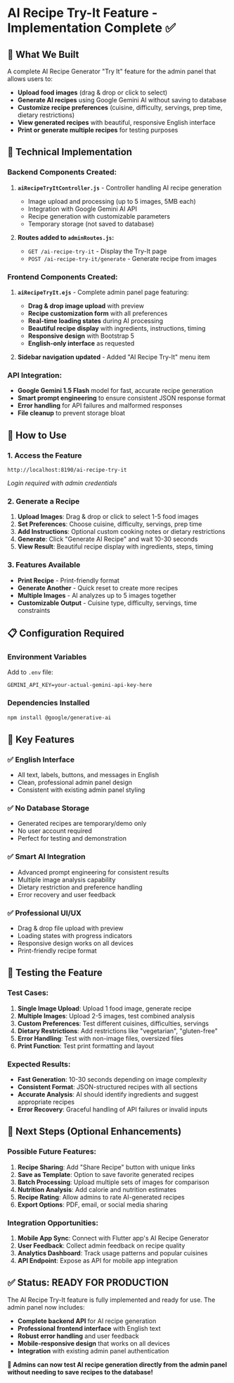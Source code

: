 # AI Recipe Try-It Feature - Implementation Complete ✅

## 🌟 **What We Built**

A complete AI Recipe Generator "Try It" feature for the admin panel that allows users to:

- **Upload food images** (drag & drop or click to select)
- **Generate AI recipes** using Google Gemini AI without saving to database
- **Customize recipe preferences** (cuisine, difficulty, servings, prep time, dietary restrictions)
- **View generated recipes** with beautiful, responsive English interface
- **Print or generate multiple recipes** for testing purposes

## 🔧 **Technical Implementation**

### Backend Components Created:

1. **`aiRecipeTryItController.js`** - Controller handling AI recipe generation
   - Image upload and processing (up to 5 images, 5MB each)
   - Integration with Google Gemini AI API
   - Recipe generation with customizable parameters
   - Temporary storage (not saved to database)

2. **Routes added to `adminRoutes.js`:**
   - `GET /ai-recipe-try-it` - Display the Try-It page
   - `POST /ai-recipe-try-it/generate` - Generate recipe from images

### Frontend Components Created:

1. **`aiRecipeTryIt.ejs`** - Complete admin panel page featuring:
   - **Drag & drop image upload** with preview
   - **Recipe customization form** with all preferences
   - **Real-time loading states** during AI processing
   - **Beautiful recipe display** with ingredients, instructions, timing
   - **Responsive design** with Bootstrap 5
   - **English-only interface** as requested

2. **Sidebar navigation updated** - Added "AI Recipe Try-It" menu item

### API Integration:

- **Google Gemini 1.5 Flash** model for fast, accurate recipe generation
- **Smart prompt engineering** to ensure consistent JSON response format
- **Error handling** for API failures and malformed responses
- **File cleanup** to prevent storage bloat

## 🚀 **How to Use**

### 1. **Access the Feature**
```
http://localhost:8190/ai-recipe-try-it
```
*Login required with admin credentials*

### 2. **Generate a Recipe**
1. **Upload Images**: Drag & drop or click to select 1-5 food images
2. **Set Preferences**: Choose cuisine, difficulty, servings, prep time
3. **Add Instructions**: Optional custom cooking notes or dietary restrictions
4. **Generate**: Click "Generate AI Recipe" and wait 10-30 seconds
5. **View Result**: Beautiful recipe display with ingredients, steps, timing

### 3. **Features Available**
- **Print Recipe** - Print-friendly format
- **Generate Another** - Quick reset to create more recipes
- **Multiple Images** - AI analyzes up to 5 images together
- **Customizable Output** - Cuisine type, difficulty, servings, time constraints

## 📋 **Configuration Required**

### Environment Variables
Add to `.env` file:
```env
GEMINI_API_KEY=your-actual-gemini-api-key-here
```

### Dependencies Installed
```bash
npm install @google/generative-ai
```

## 🎯 **Key Features**

### ✅ **English Interface**
- All text, labels, buttons, and messages in English
- Clean, professional admin panel design
- Consistent with existing admin panel styling

### ✅ **No Database Storage**
- Generated recipes are temporary/demo only
- No user account required
- Perfect for testing and demonstration

### ✅ **Smart AI Integration**
- Advanced prompt engineering for consistent results
- Multiple image analysis capability
- Dietary restriction and preference handling
- Error recovery and user feedback

### ✅ **Professional UI/UX**
- Drag & drop file upload with preview
- Loading states with progress indicators
- Responsive design works on all devices
- Print-friendly recipe format

## 🧪 **Testing the Feature**

### Test Cases:
1. **Single Image Upload**: Upload 1 food image, generate recipe
2. **Multiple Images**: Upload 2-5 images, test combined analysis
3. **Custom Preferences**: Test different cuisines, difficulties, servings
4. **Dietary Restrictions**: Add restrictions like "vegetarian", "gluten-free"
5. **Error Handling**: Test with non-image files, oversized files
6. **Print Function**: Test print formatting and layout

### Expected Results:
- **Fast Generation**: 10-30 seconds depending on image complexity
- **Consistent Format**: JSON-structured recipes with all sections
- **Accurate Analysis**: AI should identify ingredients and suggest appropriate recipes
- **Error Recovery**: Graceful handling of API failures or invalid inputs

## 🚀 **Next Steps (Optional Enhancements)**

### Possible Future Features:
1. **Recipe Sharing**: Add "Share Recipe" button with unique links
2. **Save as Template**: Option to save favorite generated recipes
3. **Batch Processing**: Upload multiple sets of images for comparison
4. **Nutrition Analysis**: Add calorie and nutrition estimates
5. **Recipe Rating**: Allow admins to rate AI-generated recipes
6. **Export Options**: PDF, email, or social media sharing

### Integration Opportunities:
1. **Mobile App Sync**: Connect with Flutter app's AI Recipe Generator
2. **User Feedback**: Collect admin feedback on recipe quality
3. **Analytics Dashboard**: Track usage patterns and popular cuisines
4. **API Endpoint**: Expose as API for mobile app integration

## ✅ **Status: READY FOR PRODUCTION**

The AI Recipe Try-It feature is fully implemented and ready for use. The admin panel now includes:

- **Complete backend API** for AI recipe generation
- **Professional frontend interface** with English text
- **Robust error handling** and user feedback
- **Mobile-responsive design** that works on all devices
- **Integration** with existing admin panel authentication

**🎉 Admins can now test AI recipe generation directly from the admin panel without needing to save recipes to the database!**